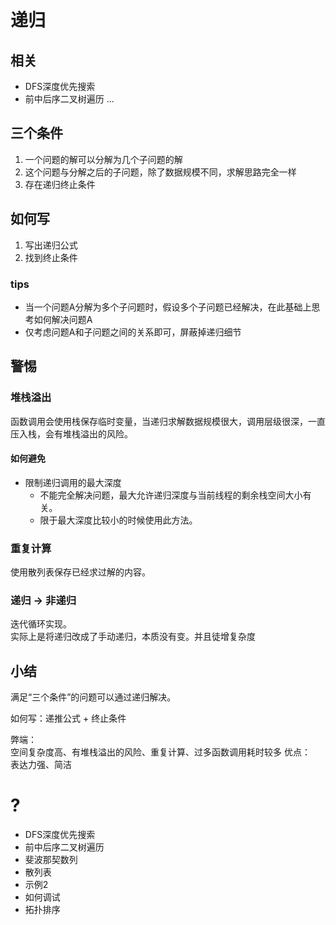 # 递归

## 相关

- DFS深度优先搜索
- 前中后序二叉树遍历
  ...

## 三个条件

1. 一个问题的解可以分解为几个子问题的解
2. 这个问题与分解之后的子问题，除了数据规模不同，求解思路完全一样
3. 存在递归终止条件

## 如何写

1. 写出递归公式
2. 找到终止条件

### tips

- 当一个问题A分解为多个子问题时，假设多个子问题已经解决，在此基础上思考如何解决问题A
- 仅考虑问题A和子问题之间的关系即可，屏蔽掉递归细节

## 警惕

### 堆栈溢出

函数调用会使用栈保存临时变量，当递归求解数据规模很大，调用层级很深，一直压入栈，会有堆栈溢出的风险。

#### 如何避免

- 限制递归调用的最大深度
  - 不能完全解决问题，最大允许递归深度与当前线程的剩余栈空间大小有关。
  - 限于最大深度比较小的时候使用此方法。

### 重复计算

使用散列表保存已经求过解的内容。

### 递归 -> 非递归

迭代循环实现。  
实际上是将递归改成了手动递归，本质没有变。并且徒增复杂度

## 小结

满足“三个条件”的问题可以通过递归解决。  

如何写：递推公式 + 终止条件  

弊端：  
空间复杂度高、有堆栈溢出的风险、重复计算、过多函数调用耗时较多
优点：  
表达力强、简洁

# ?

- DFS深度优先搜索
- 前中后序二叉树遍历
- 斐波那契数列
- 散列表
- 示例2
- 如何调试
- 拓扑排序